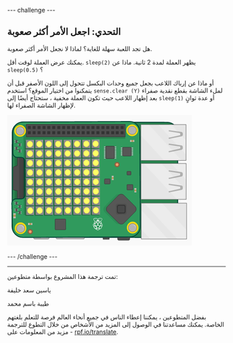 --- challenge ---

## التحدي: اجعل الأمر أكثر صعوبة

هل تجد اللعبة سهلة للغاية؟ لماذا لا نجعل الأمر أكثر صعوبة.

يمكنك عرض العملة لوقت أقل. `sleep(2)` يظهر العملة لمدة 2 ثانية. ماذا عن `sleep(0.5)` ؟

أو ماذا عن إرباك اللاعب بجعل جميع وحدات البكسل تتحول إلى اللون الأصفر قبل أن يتمكنوا من اختيار الموقع؟ استخدم `sense.clear (Y)` لملء الشاشة بقطع نقدية صفراء بعد إظهار اللاعب حيث تكون العملة مخفية ، ستحتاج أيضًا إلى `sleep(1)` أو عدة ثوانٍ لإظهار الشاشة الصفراء لها.

![لقطة الشاشة](images/treasure-challenge-coins.png)

--- /challenge ---


***
تمت ترجمة هذا المشروع بواسطة متطوعين:

ياسين سعد خليفة

طيبة باسم محمد

بفضل المتطوعين ، يمكننا إعطاء الناس في جميع أنحاء العالم فرصة للتعلم بلغتهم الخاصة. يمكنك مساعدتنا في الوصول إلى المزيد من الأشخاص من خلال التطوع للترجمة - مزيد من المعلومات على [rpf.io/translate](https://rpf.io/translate).